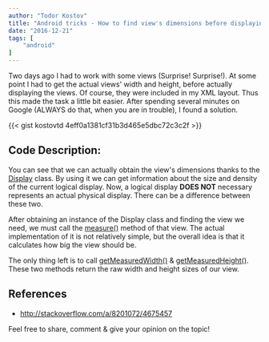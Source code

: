 ```yaml
---
author: "Todor Kostov"
title: "Android tricks - How to find view's dimensions before displaying the view?"
date: "2016-12-21"
tags: [
    "android"
]
---
```


Two days ago I had to work with some views (Surprise! Surprise!). At some point I had to get the actual views' width and height, before actually displaying the views. Of course, they were included in my XML layout. Thus this made the task a little bit easier. After spending several minutes on Google (ALWAYS do that, when you are in trouble), I found a solution.

{{< gist kostovtd 4eff0a1381cf31b3d465e5dbc72c3c2f >}}

## Code Description:

You can see that we can actually obtain the view's dimensions thanks to the [Display](https://developer.android.com/reference/android/view/Display.html) class. By using it we can get information about the size and density of the current logical display. Now, a logical display **DOES NOT** necessary represents an actual physical display. There can be a difference between these two.

After obtaining an instance of the Display class and finding the view we need, we must call the [measure()](https://developer.android.com/reference/android/view/View.html#measure(int,int)) method of that view. The actual implementation of it is not relatively simple, but the overall idea is that it calculates how big the view should be.

The only thing left is to call [getMeasuredWidth()](https://developer.android.com/reference/android/view/View.html#getMeasuredWidth()) & [getMeasuredHeight()](https://developer.android.com/reference/android/view/View.html#getMeasuredHeight()). These two methods return the raw width and height sizes of our view.

## References
* http://stackoverflow.com/a/8201072/4675457

Feel free to share, comment & give your opinion on the topic!